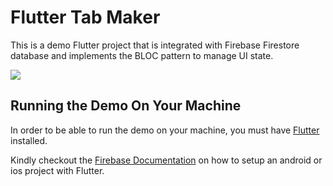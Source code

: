 # Flutter Tab Maker

This is a demo Flutter project that is integrated with Firebase Firestore database and implements the BLOC pattern to manage UI state.

![](http://i.imgur.com/OUkLi.gif)

## Running the Demo On Your Machine

In order to be able to run the demo on your machine, you must have <a href="https://flutter.io/" target="_blank">Flutter</a> installed.

Kindly checkout the <a href="https://codelabs.developers.google.com/codelabs/flutter-firebase/#0" target="_blank">Firebase Documentation</a> on how to setup an android or ios project with Flutter.
